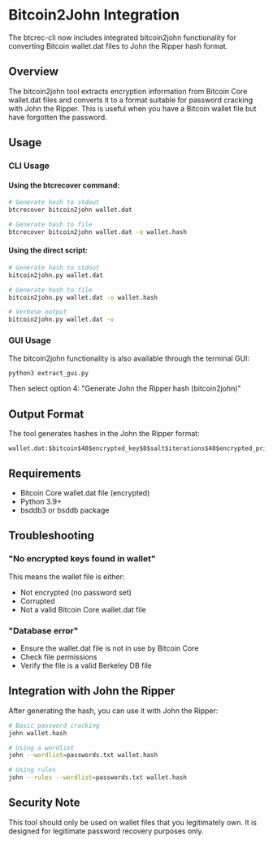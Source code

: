 # Bitcoin2John Integration

The btcrec-cli now includes integrated bitcoin2john functionality for converting Bitcoin wallet.dat files to John the Ripper hash format.

## Overview

The bitcoin2john tool extracts encryption information from Bitcoin Core wallet.dat files and converts it to a format suitable for password cracking with John the Ripper. This is useful when you have a Bitcoin wallet file but have forgotten the password.

## Usage

### CLI Usage

#### Using the btcrecover command:
```bash
# Generate hash to stdout
btcrecover bitcoin2john wallet.dat

# Generate hash to file
btcrecover bitcoin2john wallet.dat -o wallet.hash
```

#### Using the direct script:
```bash
# Generate hash to stdout
bitcoin2john.py wallet.dat

# Generate hash to file  
bitcoin2john.py wallet.dat -o wallet.hash

# Verbose output
bitcoin2john.py wallet.dat -v
```

### GUI Usage

The bitcoin2john functionality is also available through the terminal GUI:

```bash
python3 extract_gui.py
```

Then select option 4: "Generate John the Ripper hash (bitcoin2john)"

## Output Format

The tool generates hashes in the John the Ripper format:

```
wallet.dat:$bitcoin$48$encrypted_key$8$salt$iterations$48$encrypted_private_key$derivation_method
```

## Requirements

- Bitcoin Core wallet.dat file (encrypted)
- Python 3.9+
- bsddb3 or bsddb package

## Troubleshooting

### "No encrypted keys found in wallet"
This means the wallet file is either:
- Not encrypted (no password set)
- Corrupted
- Not a valid Bitcoin Core wallet.dat file

### "Database error" 
- Ensure the wallet.dat file is not in use by Bitcoin Core
- Check file permissions
- Verify the file is a valid Berkeley DB file

## Integration with John the Ripper

After generating the hash, you can use it with John the Ripper:

```bash
# Basic password cracking
john wallet.hash

# Using a wordlist
john --wordlist=passwords.txt wallet.hash

# Using rules
john --rules --wordlist=passwords.txt wallet.hash
```

## Security Note

This tool should only be used on wallet files that you legitimately own. It is designed for legitimate password recovery purposes only.